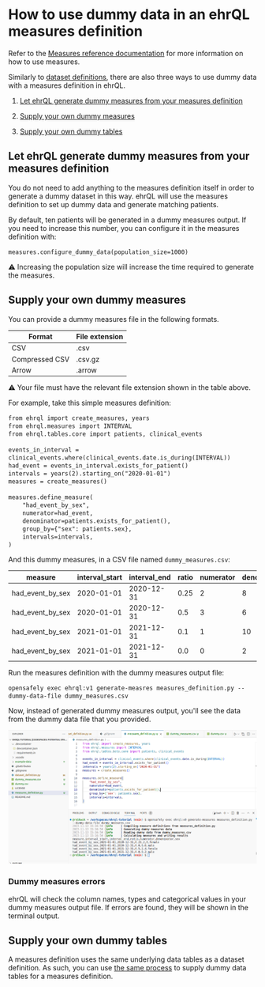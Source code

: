# How to use dummy data in an ehrQL measures definition

Refer to the [Measures reference documentation](../reference/language.md#measures) for more
information on how to use measures.

Similarly to [dataset definitions](dummy-data.md), there are also three ways to use dummy
data with a measures definition in ehrQL.

1. [Let ehrQL generate dummy measures from your measures definition](#let-ehrql-generate-dummy-measures-from-your-measures-definition)

1. [Supply your own dummy measures](#supply-your-own-dummy-measures)

1. [Supply your own dummy tables](#supply-your-own-dummy-tables)


## Let ehrQL generate dummy measures from your measures definition

You do not need to add anything to the measures definition itself in order to generate a dummy
dataset in this way. ehrQL will use the measures definition to set up dummy data and generate
matching patients.

By default, ten patients will be generated in a dummy measures output. If you need to increase this number, you can configure it in the measures definition with:

```
measures.configure_dummy_data(population_size=1000)
```

:warning: Increasing the population size will increase the time required to generate the
measures.


## Supply your own dummy measures

You can provide a dummy measures file in the following formats.

|Format        |File extension|
|--------------|--------------|
|CSV           |.csv          |
|Compressed CSV|.csv.gz       |
|Arrow         |.arrow        |

:warning: Your file must have the relevant file extension shown in the table
above.

For example, take this simple measures definition:

```ehrql
from ehrql import create_measures, years
from ehrql.measures import INTERVAL
from ehrql.tables.core import patients, clinical_events

events_in_interval = clinical_events.where(clinical_events.date.is_during(INTERVAL))
had_event = events_in_interval.exists_for_patient()
intervals = years(2).starting_on("2020-01-01")
measures = create_measures()

measures.define_measure(
    "had_event_by_sex",
    numerator=had_event,
    denominator=patients.exists_for_patient(),
    group_by={"sex": patients.sex},
    intervals=intervals,
)
```

And this dummy measures, in a CSV file named `dummy_measures.csv`:

|measure|interval_start|interval_end|ratio|numerator|denominator|sex|
|-------|--------------|------------|-----|---------|-----------|---|
|had_event_by_sex|2020-01-01|2020-12-31|0.25|2|8|female|
|had_event_by_sex|2020-01-01|2020-12-31|0.5|3|6|male|
|had_event_by_sex|2021-01-01|2021-12-31|0.1|1|10|female|
|had_event_by_sex|2021-01-01|2021-12-31|0.0|0|2|male|


Run the measures definition with the dummy measures output file:

```
opensafely exec ehrql:v1 generate-measres measures_definition.py --dummy-data-file dummy_measures.csv
```

Now, instead of generated dummy measures output, you'll see the data from the dummy data file that you provided.

![A screenshot of VS Code, showing the terminal after the `opensafely exec` command was run](opensafely_exec_dummy_measures_data_file.png)

### Dummy measures errors

ehrQL will check the column names, types and categorical values in your dummy measures output file. If errors are found, they will be shown in the terminal output.


## Supply your own dummy tables

A measures definition uses the same underlying data tables as a dataset definition. As such,
you can use [the same process](dummy-data.md#supply-your-own-dummy-dataset) to supply dummy data tables for a measures definition.
